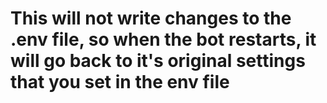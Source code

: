 # This will not write changes to the .env file, so when the bot restarts, it will go back to it's original settings that you set in the env file
